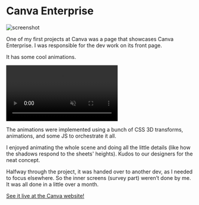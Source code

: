 <!--{
	"template": "work",
	"data": "projects_byid.canvaenterprise"
}-->

# Canva Enterprise

![screenshot](../img/canvaenterprise_1.jpg)

One of my first projects at Canva was a page that showcases Canva Enterprise. I was responsible for the dev work on its front page.

It has some cool animations.

<span class="bleed">
	<video muted autoplay loop>
		<source src="../video/canvaenterprise_2.mp4">
		<a href="../video/canvaenterprise_2.mp4">Video</a>
	</video>
</span>

The animations were implemented using a bunch of CSS 3D transforms, animations, and some JS to orchestrate it all.

I enjoyed animating the whole scene and doing all the little details (like how the shadows respond to the sheets' heights). Kudos to our designers for the neat concept.

Halfway through the project, it was handed over to another dev, as I needed to focus elsewhere. So the inner screens (survey part) weren’t done by me. It was all done in a little over a month.

[See it live at the Canva website!](https://about.canva.com/enterprise)
